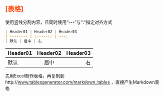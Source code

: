 ## <font color="#FF4500">[表格]</font><br />

使用竖线分割内容，且同时使用“---”与“:”指定对齐方式

```markdown
| Header01 | Header02 | Header03
| -------- | :------: | ---:
| 默认 | 居中 | 右
```

| Header01 | Header02 | Header03
| -------- | :------: | ---:
| 默认 | 居中 | 右

先用Excel制作表格，再复制到http://www.tablesgenerator.com/markdown_tables ，直接产生Markdown表格
